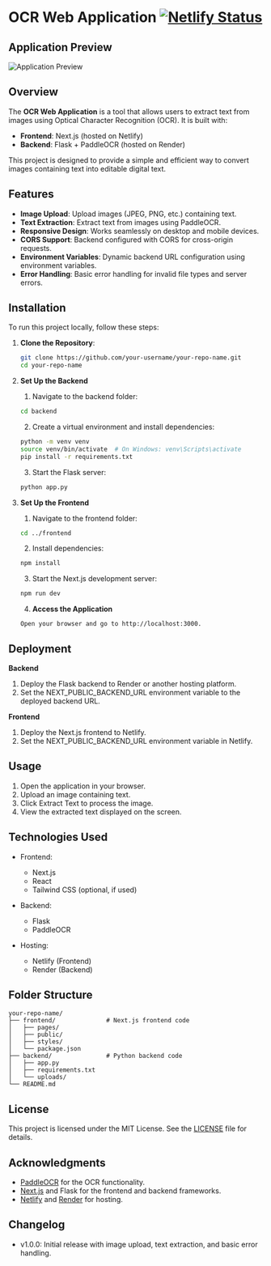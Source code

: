 # OCR Web Application [![Netlify Status](https://api.netlify.com/api/v1/badges/6eec8c31-0010-4edf-8056-77ec79cc70d0/deploy-status)](https://app.netlify.com/sites/textractocr/deploys)

## Application Preview

![Application Preview](https://github.com/user-attachments/assets/c1a9af86-6f1c-4fff-8707-38f29a984387)

## Overview

The **OCR Web Application** is a tool that allows users to extract text from images using Optical Character Recognition (OCR). It is built with:

- **Frontend**: Next.js (hosted on Netlify)
- **Backend**: Flask + PaddleOCR (hosted on Render)

This project is designed to provide a simple and efficient way to convert images containing text into editable digital text.

## Features

- **Image Upload**: Upload images (JPEG, PNG, etc.) containing text.
- **Text Extraction**: Extract text from images using PaddleOCR.
- **Responsive Design**: Works seamlessly on desktop and mobile devices.
- **CORS Support**: Backend configured with CORS for cross-origin requests.
- **Environment Variables**: Dynamic backend URL configuration using environment variables.
- **Error Handling**: Basic error handling for invalid file types and server errors.

## Installation

To run this project locally, follow these steps:

1. **Clone the Repository**:
   ```bash
   git clone https://github.com/your-username/your-repo-name.git
   cd your-repo-name
   ```

2. **Set Up the Backend**
   
   1. Navigate to the backend folder:
   ```bash
   cd backend
   ```

   2. Create a virtual environment and install dependencies:
   ```bash
   python -m venv venv
   source venv/bin/activate  # On Windows: venv\Scripts\activate
   pip install -r requirements.txt
   ```

   3. Start the Flask server:
   ```bash
   python app.py
   ```

3. **Set Up the Frontend**
   
   1. Navigate to the frontend folder:
   ```bash
   cd ../frontend
   ```
   
   2. Install dependencies:
   ```bash
   npm install
   ```

   3. Start the Next.js development server:
   ```bash
   npm run dev
   ```

   4. **Access the Application**
   ```   
   Open your browser and go to http://localhost:3000.
   ```

## Deployment

**Backend**

   1. Deploy the Flask backend to Render or another hosting platform.
   2. Set the NEXT_PUBLIC_BACKEND_URL environment variable to the deployed backend URL.

**Frontend**

   1. Deploy the Next.js frontend to Netlify.
   2. Set the NEXT_PUBLIC_BACKEND_URL environment variable in Netlify.

## Usage

   1. Open the application in your browser.
   2. Upload an image containing text.
   3. Click Extract Text to process the image.
   4. View the extracted text displayed on the screen.

## Technologies Used

* Frontend:

    * Next.js
    * React
    * Tailwind CSS (optional, if used)

* Backend:

    * Flask
    * PaddleOCR

* Hosting:

    * Netlify (Frontend)
    * Render (Backend)

## Folder Structure

```
your-repo-name/
├── frontend/              # Next.js frontend code
│   ├── pages/
│   ├── public/
│   ├── styles/
│   └── package.json
├── backend/               # Python backend code
│   ├── app.py
│   ├── requirements.txt
│   └── uploads/
└── README.md
```

## License
This project is licensed under the MIT License. See the [LICENSE](https://github.com/devtitus/Project-Textract/tree/main?tab=MIT-1-ov-file) file for details.

## Acknowledgments

   * [PaddleOCR](https://github.com/PaddlePaddle/PaddleOCR.git) for the OCR functionality.
   * [Next.js](https://nextjs.org/) and Flask for the frontend and backend frameworks.
   * [Netlify](https://www.netlify.com/) and [Render](https://render.com/) for hosting.

## Changelog

   * v1.0.0: Initial release with image upload, text extraction, and basic error handling.

